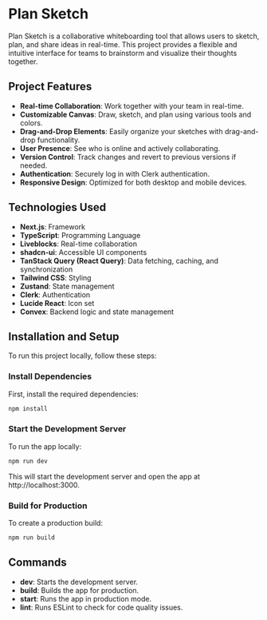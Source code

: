 # Plan Sketch

Plan Sketch is a collaborative whiteboarding tool that allows users to sketch, plan, and share ideas in real-time. This project provides a flexible and intuitive interface for teams to brainstorm and visualize their thoughts together.

## Project Features

- **Real-time Collaboration**: Work together with your team in real-time.
- **Customizable Canvas**: Draw, sketch, and plan using various tools and colors.
- **Drag-and-Drop Elements**: Easily organize your sketches with drag-and-drop functionality.
- **User Presence**: See who is online and actively collaborating.
- **Version Control**: Track changes and revert to previous versions if needed.
- **Authentication**: Securely log in with Clerk authentication.
- **Responsive Design**: Optimized for both desktop and mobile devices.

## Technologies Used

- **Next.js**: Framework
- **TypeScript**: Programming Language
- **Liveblocks**: Real-time collaboration
- **shadcn-ui**: Accessible UI components
- **TanStack Query (React Query)**: Data fetching, caching, and synchronization
- **Tailwind CSS**: Styling
- **Zustand**: State management
- **Clerk**: Authentication
- **Lucide React**: Icon set
- **Convex**: Backend logic and state management

## Installation and Setup

To run this project locally, follow these steps:

### Install Dependencies

First, install the required dependencies:

```bash
npm install
```

### Start the Development Server

To run the app locally:

```bash
npm run dev
```

This will start the development server and open the app at http://localhost:3000.

### Build for Production

To create a production build:

```bash
npm run build
```
## Commands

- **dev**: Starts the development server.
- **build**: Builds the app for production.
- **start**: Runs the app in production mode.
- **lint**: Runs ESLint to check for code quality issues.
